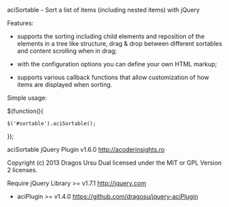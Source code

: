 
aciSortable - Sort a list of items (including nested items) with jQuery

Features:

- supports the sorting including child elements and reposition of the elements
  in a tree like structure, drag & drop between different sortables and 
  content scrolling when in drag;

- with the configuration options you can define your own HTML markup;

- supports various callback functions that allow customization of how items
  are displayed when sorting.

Simple usage:

$(function(){

    $('#sortable').aciSortable();

});

aciSortable jQuery Plugin v1.6.0
http://acoderinsights.ro

Copyright (c) 2013 Dragos Ursu
Dual licensed under the MIT or GPL Version 2 licenses.

Require jQuery Library >= v1.7.1 http://jquery.com
+ aciPlugin >= v1.4.0 https://github.com/dragosu/jquery-aciPlugin
